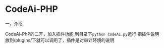 # CodeAi-PHP

一、介绍

CodeAi-PhP的二开，加入插件功能
到目录下`python CodeAi.py`运行
‍把插件说明放到/plugins/下就可以调用了，插件是对审计环境的说明